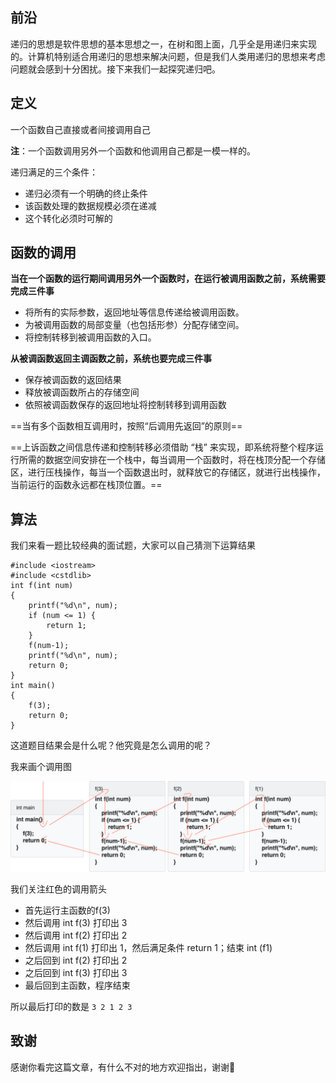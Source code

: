 ## 前沿

递归的思想是软件思想的基本思想之一，在树和图上面，几乎全是用递归来实现的。计算机特别适合用递归的思想来解决问题，但是我们人类用递归的思想来考虑问题就会感到十分困扰。接下来我们一起探究递归吧。



## 定义

一个函数自己直接或者间接调用自己

**注**：一个函数调用另外一个函数和他调用自己都是一模一样的。

递归满足的三个条件：

- 递归必须有一个明确的终止条件
- 该函数处理的数据规模必须在递减
- 这个转化必须时可解的



## 函数的调用

​	**当在一个函数的运行期间调用另外一个函数时，在运行被调用函数之前，系统需要完成三件事**

- 将所有的实际参数，返回地址等信息传递给被调用函数。
- 为被调用函数的局部变量（也包括形参）分配存储空间。
- 将控制转移到被调用函数的入口。

**从被调函数返回主调函数之前，系统也要完成三件事**

- 保存被调函数的返回结果
- 释放被调函数所占的存储空间
- 依照被调函数保存的返回地址将控制转移到调用函数

==当有多个函数相互调用时，按照“后调用先返回”的原则==

==上诉函数之间信息传递和控制转移必须借助 “栈” 来实现，即系统将整个程序运行所需的数据空间安排在一个栈中，每当调用一个函数时，将在栈顶分配一个存储区，进行压栈操作，每当一个函数退出时，就释放它的存储区，就进行出栈操作，当前运行的函数永远都在栈顶位置。==



## 算法

我们来看一题比较经典的面试题，大家可以自己猜测下运算结果

```
#include <iostream>
#include <cstdlib>
int f(int num)
{
    printf("%d\n", num);
    if (num <= 1) {
        return 1;
    }
    f(num-1);
    printf("%d\n", num);
    return 0;
}
int main() 
{
    f(3);
    return 0;
}
```

这道题目结果会是什么呢？他究竟是怎么调用的呢？

我来画个调用图

![](../image/digui.png)

我们关注红色的调用箭头

- 首先运行主函数的f(3)
- 然后调用 int f(3) 打印出 3
- 然后调用 int f(2) 打印出 2
- 然后调用 int f(1) 打印出 1，然后满足条件 return 1；结束 int (f1)
- 之后回到 int f(2) 打印出 2
- 之后回到 int f(3) 打印出 3
- 最后回到主函数，程序结束

所以最后打印的数是 `3 2 1 2 3`



## 致谢

感谢你看完这篇文章，有什么不对的地方欢迎指出，谢谢🙏

